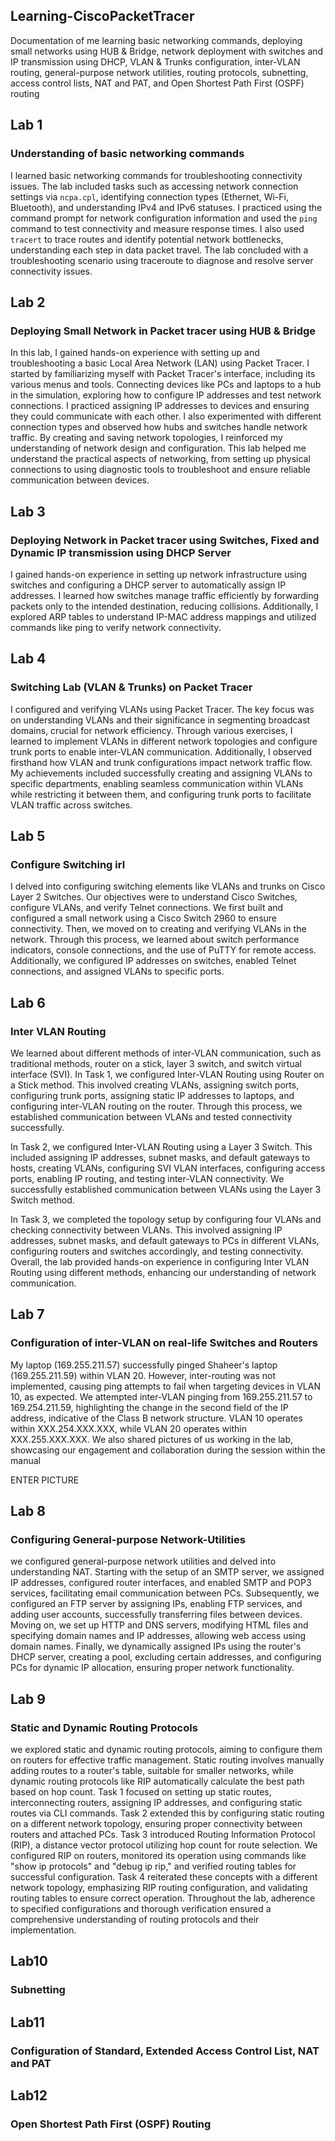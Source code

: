 ## Learning-CiscoPacketTracer
 Documentation of me learning basic networking commands, deploying small networks using HUB & Bridge, network deployment with switches and IP transmission using DHCP, VLAN & Trunks configuration, inter-VLAN routing, general-purpose network utilities, routing protocols, subnetting, access control lists, NAT and PAT, and Open Shortest Path First (OSPF) routing

## Lab 1
### Understanding of basic networking commands 
I learned basic networking commands for troubleshooting connectivity issues. The lab included tasks such as accessing network connection settings via `ncpa.cpl`, identifying connection types (Ethernet, Wi-Fi, Bluetooth), and understanding IPv4 and IPv6 statuses. I practiced using the command prompt for network configuration information and used the `ping` command to test connectivity and measure response times. I also used `tracert` to trace routes and identify potential network bottlenecks, understanding each step in data packet travel. The lab concluded with a troubleshooting scenario using traceroute to diagnose and resolve server connectivity issues.

## Lab 2
### Deploying Small Network in Packet tracer using HUB & Bridge
In this lab, I gained hands-on experience with setting up and troubleshooting a basic Local Area Network (LAN) using Packet Tracer. I started by familiarizing myself with Packet Tracer's interface, including its various menus and tools. Connecting devices like PCs and laptops to a hub in the simulation, exploring how to configure IP addresses and test network connections. I practiced assigning IP addresses to devices and ensuring they could communicate with each other. I also experimented with different connection types and observed how hubs and switches handle network traffic.
By creating and saving network topologies, I reinforced my understanding of network design and configuration. This lab helped me understand the practical aspects of networking, from setting up physical connections to using diagnostic tools to troubleshoot and ensure reliable communication between devices.

## Lab 3 
### Deploying Network in Packet tracer using Switches, Fixed and Dynamic IP transmission using DHCP Server
I gained hands-on experience in setting up network infrastructure using switches and configuring a DHCP server to automatically assign IP addresses. I learned how switches manage traffic efficiently by forwarding packets only to the intended destination, reducing collisions. Additionally, I explored ARP tables to understand IP-MAC address mappings and utilized commands like ping to verify network connectivity.

## Lab 4
### Switching Lab (VLAN & Trunks) on Packet Tracer 
I configured and verifying VLANs using Packet Tracer. The key focus was on understanding VLANs and their significance in segmenting broadcast domains, crucial for network efficiency. Through various exercises, I learned to implement VLANs in different network topologies and configure trunk ports to enable inter-VLAN communication. Additionally, I observed firsthand how VLAN and trunk configurations impact network traffic flow. My achievements included successfully creating and assigning VLANs to specific departments, enabling seamless communication within VLANs while restricting it between them, and configuring trunk ports to facilitate VLAN traffic across switches.

## Lab 5
### Configure Switching irl
I delved into configuring switching elements like VLANs and trunks on Cisco Layer 2 Switches. Our objectives were to understand Cisco Switches, configure VLANs, and verify Telnet connections. We first built and configured a small network using a Cisco Switch 2960 to ensure connectivity. Then, we moved on to creating and verifying VLANs in the network. Through this process, we learned about switch performance indicators, console connections, and the use of PuTTY for remote access. Additionally, we configured IP addresses on switches, enabled Telnet connections, and assigned VLANs to specific ports.

## Lab 6
### Inter VLAN Routing 
We learned about different methods of inter-VLAN communication, such as traditional methods, router on a stick, layer 3 switch, and switch virtual interface (SVI). In Task 1, we configured Inter-VLAN Routing using Router on a Stick method. This involved creating VLANs, assigning switch ports, configuring trunk ports, assigning static IP addresses to laptops, and configuring inter-VLAN routing on the router. Through this process, we established communication between VLANs and tested connectivity successfully.

In Task 2, we configured Inter-VLAN Routing using a Layer 3 Switch. This included assigning IP addresses, subnet masks, and default gateways to hosts, creating VLANs, configuring SVI VLAN interfaces, configuring access ports, enabling IP routing, and testing inter-VLAN connectivity. We successfully established communication between VLANs using the Layer 3 Switch method.

In Task 3, we completed the topology setup by configuring four VLANs and checking connectivity between VLANs. This involved assigning IP addresses, subnet masks, and default gateways to PCs in different VLANs, configuring routers and switches accordingly, and testing connectivity. Overall, the lab provided hands-on experience in configuring Inter VLAN Routing using different methods, enhancing our understanding of network communication.

## Lab 7 
### Configuration of inter-VLAN on real-life Switches and Routers
My laptop (169.255.211.57) successfully pinged Shaheer's laptop (169.255.211.59) within VLAN 20. However, inter-routing was not implemented, causing ping attempts to fail when targeting devices in VLAN 10, as expected. We attempted inter-VLAN pinging from 169.255.211.57 to 169.254.211.59, highlighting the change in the second field of the IP address, indicative of the Class B network structure. VLAN 10 operates within XXX.254.XXX.XXX, while VLAN 20 operates within XXX.255.XXX.XXX. We also shared pictures of us working in the lab, showcasing our engagement and collaboration during the session within the manual

ENTER PICTURE

## Lab 8 
### Configuring General-purpose Network-Utilities 
we configured general-purpose network utilities and delved into understanding NAT. Starting with the setup of an SMTP server, we assigned IP addresses, configured router interfaces, and enabled SMTP and POP3 services, facilitating email communication between PCs. Subsequently, we configured an FTP server by assigning IPs, enabling FTP services, and adding user accounts, successfully transferring files between devices. Moving on, we set up HTTP and DNS servers, modifying HTML files and specifying domain names and IP addresses, allowing web access using domain names. Finally, we dynamically assigned IPs using the router's DHCP server, creating a pool, excluding certain addresses, and configuring PCs for dynamic IP allocation, ensuring proper network functionality.

## Lab 9
### Static and Dynamic Routing Protocols 
we explored static and dynamic routing protocols, aiming to configure them on routers for effective traffic management. Static routing involves manually adding routes to a router's table, suitable for smaller networks, while dynamic routing protocols like RIP automatically calculate the best path based on hop count. Task 1 focused on setting up static routes, interconnecting routers, assigning IP addresses, and configuring static routes via CLI commands. Task 2 extended this by configuring static routing on a different network topology, ensuring proper connectivity between routers and attached PCs. Task 3 introduced Routing Information Protocol (RIP), a distance vector protocol utilizing hop count for route selection. We configured RIP on routers, monitored its operation using commands like "show ip protocols" and "debug ip rip," and verified routing tables for successful configuration. Task 4 reiterated these concepts with a different network topology, emphasizing RIP routing configuration, and validating routing tables to ensure correct operation. Throughout the lab, adherence to specified configurations and thorough verification ensured a comprehensive understanding of routing protocols and their implementation.

## Lab10 
### Subnetting

## Lab11
### Configuration of Standard, Extended Access Control List, NAT and PAT

## Lab12
### Open Shortest Path First (OSPF) Routing

